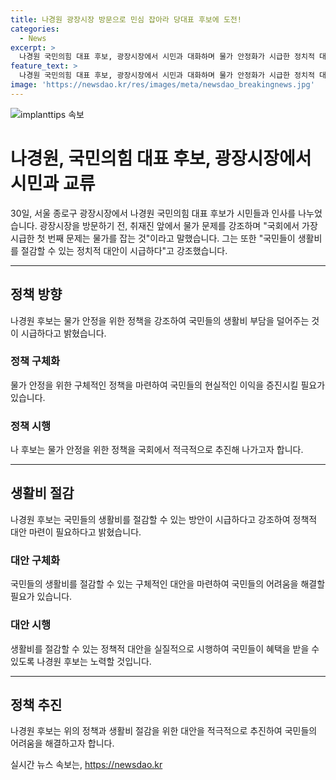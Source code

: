 ```yaml
---
title: 나경원 광장시장 방문으로 민심 잡아라 당대표 후보에 도전!
categories:
  - News
excerpt: >
  나경원 국민의힘 대표 후보, 광장시장에서 시민과 대화하며 물가 안정화가 시급한 정치적 대안 강조
feature_text: >
  나경원 국민의힘 대표 후보, 광장시장에서 시민과 대화하며 물가 안정화가 시급한 정치적 대안 강조
image: 'https://newsdao.kr/res/images/meta/newsdao_breakingnews.jpg'
---
```


<p><img src="https://newsdao.kr/res/images/meta/newsdao_breakingnews.jpg" alt="implanttips 속보" /></p>

<h1>나경원, 국민의힘 대표 후보, 광장시장에서 시민과 교류</h1>

<p data-ke-size="size16">30일, 서울 종로구 광장시장에서 나경원 국민의힘 대표 후보가 시민들과 인사를 나누었습니다. 광장시장을 방문하기 전, 취재진 앞에서 물가 문제를 강조하며 "국회에서 가장 시급한 첫 번째 문제는 물가를 잡는 것"이라고 말했습니다. 그는 또한 "국민들이 생활비를 절감할 수 있는 정치적 대안이 시급하다"고 강조했습니다.</p>

<hr>

<h2 data-ke-size="size26">정책 방향</h2>

<p data-ke-size="size16">나경원 후보는 물가 안정을 위한 정책을 강조하여 국민들의 생활비 부담을 덜어주는 것이 시급하다고 밝혔습니다.</p>

<h3>정책 구체화</h3>

<p data-ke-size="size16">물가 안정을 위한 구체적인 정책을 마련하여 국민들의 현실적인 이익을 증진시킬 필요가 있습니다.</p>

<h3>정책 시행</h3>

<p data-ke-size="size16">나 후보는 물가 안정을 위한 정책을 국회에서 적극적으로 추진해 나가고자 합니다.</p>

<hr>

<h2 data-ke-size="size26">생활비 절감</h2>

<p data-ke-size="size16">나경원 후보는 국민들의 생활비를 절감할 수 있는 방안이 시급하다고 강조하여 정책적 대안 마련이 필요하다고 밝혔습니다.</p>

<h3>대안 구체화</h3>

<p data-ke-size="size16">국민들의 생활비를 절감할 수 있는 구체적인 대안을 마련하여 국민들의 어려움을 해결할 필요가 있습니다.</p>

<h3>대안 시행</h3>

<p data-ke-size="size16">생활비를 절감할 수 있는 정책적 대안을 실질적으로 시행하여 국민들이 혜택을 받을 수 있도록 나경원 후보는 노력할 것입니다.</p>

<hr>

<h2 data-ke-size="size26">정책 추진</h2>

<p data-ke-size="size16">나경원 후보는 위의 정책과 생활비 절감을 위한 대안을 적극적으로 추진하여 국민들의 어려움을 해결하고자 합니다.</p>
실시간 뉴스 속보는, <a href="https://newsdao.kr" rel="dofollow">https://newsdao.kr</a>


